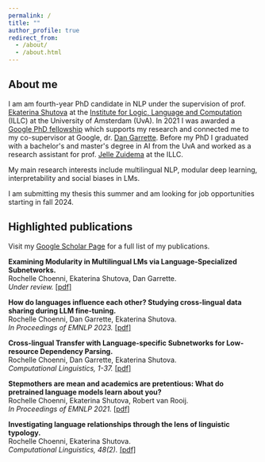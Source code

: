 ```yaml
---
permalink: /
title: ""
author_profile: true
redirect_from: 
  - /about/
  - /about.html
---
```


## About me
I am am fourth-year PhD candidate in NLP under the supervision of prof. [Ekaterina Shutova](https://www.shutova.org/) at the [Institute for Logic, Language and Computation](https://www.illc.uva.nl/) (ILLC) at the University of Amsterdam (UvA). In 2021 I was awarded a [Google PhD fellowship](https://research.google/outreach/phd-fellowship/) which supports my research and connected me to my co-supervisor at Google, dr. [Dan Garrette](http://www.dhgarrette.com/). Before my PhD I graduated with a bachelor's and master's degree in AI from the UvA and worked as a research assistant for prof. [Jelle Zuidema](https://staff.fnwi.uva.nl/w.zuidema/) at the ILLC.

My main research interests include multilingual NLP, modular deep learning, interpretability and social biases in LMs.

I am submitting my thesis this summer and am looking for job opportunities starting in fall 2024.

## Highlighted publications

Visit my [Google Scholar Page](https://scholar.google.nl/citations?user=-_WbyoMAAAAJ&hl=nl&oi=ao) for a full list of my publications.

**Examining Modularity in Multilingual LMs via Language-Specialized Subnetworks.**  
Rochelle Choenni, Ekaterina Shutova, Dan Garrette.   
*Under review.* [[pdf]](https://arxiv.org/pdf/2311.08273.pdf)

**How do languages influence each other? Studying cross-lingual data sharing during LLM fine-tuning.**   
Rochelle Choenni, Dan Garrette, Ekaterina Shutova.  
*In Proceedings of EMNLP 2023.* [[pdf]](https://aclanthology.org/2023.emnlp-main.818.pdf)

**Cross-lingual Transfer with Language-specific Subnetworks for Low-resource Dependency Parsing.**   
Rochelle Choenni, Dan Garrette, Ekaterina Shutova.   
*Computational Linguistics, 1-37.* [[pdf]](https://direct.mit.edu/coli/article/49/3/613/116157)

**Stepmothers are mean and academics are pretentious: What do pretrained language models learn about you?**   
Rochelle Choenni, Ekaterina Shutova, Robert van Rooij.  
*In Proceedings of EMNLP 2021.* [[pdf]](https://aclanthology.org/2021.emnlp-main.111.pdf)

**Investigating language relationships through the lens of linguistic typology.**  
Rochelle Choenni, Ekaterina Shutova.  
*Computational Linguistics, 48(2).* [[pdf]](https://direct.mit.edu/coli/article/48/3/635/110573)



